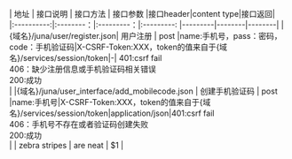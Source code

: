 | 地址        | 接口说明  | 接口方法  | 接口参数 |接口header|content type|接口返回|             
|:----------:|:--------：|:---------：|:---------: |---------|--------|--------|
| {域名}/juna/user/register.json| 用户注册 | post |name:手机号，pass：密码，code：手机验证码|X-CSRF-Token:XXX，token的值来自于{域名}/services/session/token|-| 401:csrf fail <br/>406：缺少注册信息或手机验证码相关错误<br/>200:成功<br/>|
|{域名}/juna/user_interface/add_mobilecode.json | 创建手机验证码 | post |name:手机号|X-CSRF-Token:XXX，token的值来自于{域名}/services/session/token|application/json|401:csrf fail <br/>406：手机号不存在或者验证码创建失败<br/>200:成功<br/>|
| zebra stripes | are neat      |    $1 |